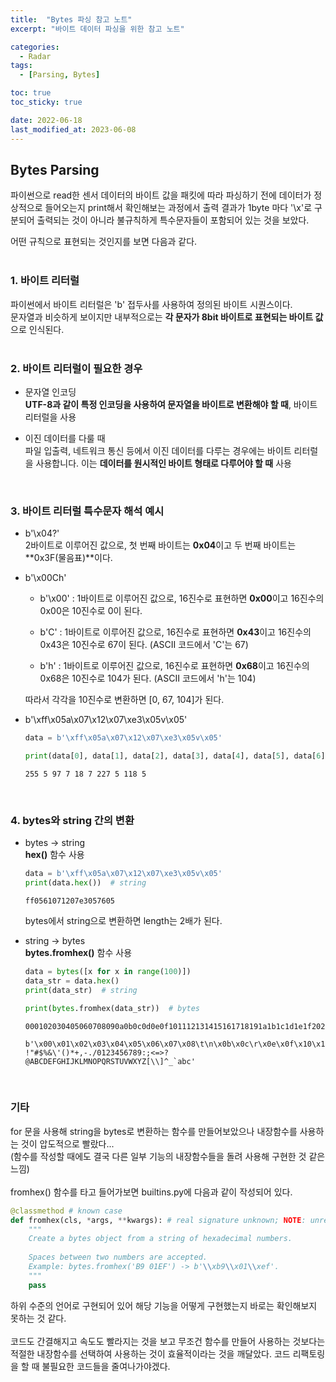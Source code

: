 ```yaml
---
title:  "Bytes 파싱 참고 노트"
excerpt: "바이트 데이터 파싱을 위한 참고 노트"

categories:
  - Radar
tags:
  - [Parsing, Bytes]

toc: true
toc_sticky: true

date: 2022-06-18
last_modified_at: 2023-06-08
---
```


## Bytes Parsing  
파이썬으로 read한 센서 데이터의 바이트 값을 패킷에 따라 파싱하기 전에 데이터가 정상적으로 들어오는지 print해서 확인해보는 과정에서 출력 결과가 1byte 마다 '\x'로 구분되어 출력되는 것이 아니라 불규칙하게 특수문자들이 포함되어 있는 것을 보았다.  

어떤 규칙으로 표현되는 것인지를 보면 다음과 같다.  
<br>  

### 1. 바이트 리터럴  
파이썬에서 바이트 리터럴은 'b' 접두사를 사용하여 정의된 바이트 시퀀스이다.  
문자열과 비슷하게 보이지만 내부적으로는 **각 문자가 8bit 바이트로 표현되는 바이트 값**으로 인식된다.  
<br>  

### 2. 바이트 리터럴이 필요한 경우  
- 문자열 인코딩  
  **UTF-8과 같이 특정 인코딩을 사용하여 문자열을 바이트로 변환해야 할 때**, 바이트 리터럴을 사용  

- 이진 데이터를 다룰 때  
  파일 입출력, 네트워크 통신 등에서 이진 데이터를 다루는 경우에는 바이트 리터럴을 사용합니다. 이는 **데이터를 원시적인 바이트 형태로 다루어야 할 때** 사용  
<br>  

### 3. 바이트 리터럴 특수문자 해석 예시  
- b'\x04?'  
  2바이트로 이루어진 값으로, 첫 번째 바이트는 **0x04**이고 두 번째 바이트는 **0x3F(물음표)**이다.  

- b'\x00Ch'  
  - b'\x00' : 1바이트로 이루어진 값으로, 16진수로 표현하면 **0x00**이고 16진수의 0x00은 10진수로 0이 된다.  

  - b'C' : 1바이트로 이루어진 값으로, 16진수로 표현하면 **0x43**이고 16진수의 0x43은 10진수로 67이 된다. (ASCII 코드에서 'C'는 67)  

  - b'h' : 1바이트로 이루어진 값으로, 16진수로 표현하면 **0x68**이고 16진수의 0x68은 10진수로 104가 된다. (ASCII 코드에서 'h'는 104)  

  따라서 각각을 10진수로 변환하면 [0, 67, 104]가 된다.  

- b'\xff\x05a\x07\x12\x07\xe3\x05v\x05'  
  ```python  
  data = b'\xff\x05a\x07\x12\x07\xe3\x05v\x05'
  
  print(data[0], data[1], data[2], data[3], data[4], data[5], data[6], data[7], data[8], data[9])
  ```  
  ```shell  
  255 5 97 7 18 7 227 5 118 5
  ```  
<br>  

### 4. bytes와 string 간의 변환  
- bytes -> string  
  **hex()** 함수 사용  
  ```python  
  data = b'\xff\x05a\x07\x12\x07\xe3\x05v\x05'
  print(data.hex())  # string
  ```  
  ```shell  
  ff0561071207e3057605
  ```  
  bytes에서 string으로 변환하면 length는 2배가 된다.  

- string -> bytes  
  **bytes.fromhex()** 함수 사용  
  ```python  
  data = bytes([x for x in range(100)])
  data_str = data.hex()
  print(data_str)  # string

  print(bytes.fromhex(data_str))  # bytes
  ```  
  ```shell  
  000102030405060708090a0b0c0d0e0f101112131415161718191a1b1c1d1e1f202122232425262728292a2b2c2d2e2f303132333435363738393a3b3c3d3e3f404142434445464748494a4b4c4d4e4f505152535455565758595a5b5c5d5e5f60616263
  ```  
  ```shell  
  b'\x00\x01\x02\x03\x04\x05\x06\x07\x08\t\n\x0b\x0c\r\x0e\x0f\x10\x11\x12\x13\x14\x15\x16\x17\x18\x19\x1a\x1b\x1c\x1d\x1e\x1f !"#$%&\'()*+,-./0123456789:;<=>?@ABCDEFGHIJKLMNOPQRSTUVWXYZ[\\]^_`abc'
  ```  
<br>  

### 기타  
for 문을 사용해 string을 bytes로 변환하는 함수를 만들어보았으나 내장함수를 사용하는 것이 압도적으로 빨랐다...  
(함수를 작성할 때에도 결국 다른 일부 기능의 내장함수들을 돌려 사용해 구현한 것 같은 느낌)  
<br>
fromhex() 함수를 타고 들어가보면 builtins.py에 다음과 같이 작성되어 있다.  
```python  
@classmethod # known case
def fromhex(cls, *args, **kwargs): # real signature unknown; NOTE: unreliably restored from __doc__ 
    """
    Create a bytes object from a string of hexadecimal numbers.
        
    Spaces between two numbers are accepted.
    Example: bytes.fromhex('B9 01EF') -> b'\\xb9\\x01\\xef'.
    """
    pass
```  
하위 수준의 언어로 구현되어 있어 해당 기능을 어떻게 구현했는지 바로는 확인해보지 못하는 것 같다.  
<br>
코드도 간결해지고 속도도 빨라지는 것을 보고 무조건 함수를 만들어 사용하는 것보다는 적절한 내장함수를 선택하여 사용하는 것이 효율적이라는 것을 깨달았다. 코드 리팩토링을 할 때 불필요한 코드들을 줄여나가야겠다.  
